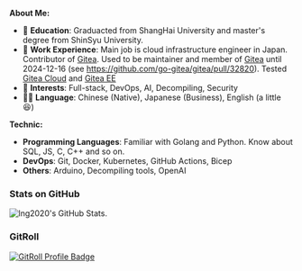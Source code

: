 **About Me:**

- 📘 **Education**: Graduacted from ShangHai University and master's degree from ShinSyu University.
- 💼 **Work Experience**: Main job is cloud infrastructure engineer in Japan. Contributor of [Gitea](https://gitea.com/). Used to be maintainer and member of [Gitea](https://gitea.com/) until 2024-12-16 (see https://github.com/go-gitea/gitea/pull/32820). Tested [Gitea Cloud](https://about.gitea.com/products/cloud/) and [Gitea EE](https://about.gitea.com/products/gitea-enterprise/)
- 🎯 **Interests**: Full-stack, DevOps, AI, Decompiling, Security
- 🏳️‍🌈 **Language**: Chinese (Native), Japanese (Business), English (a little 😆)

**Technic:**
- **Programming Languages**: Familiar with Golang and Python. Know about SQL, JS, C, C++ and so on.
- **DevOps**: Git, Docker, Kubernetes, GitHub Actions, Bicep
- **Others**: Arduino, Decompiling tools, OpenAI

### Stats on GitHub

<picture>
  <source media="(prefers-color-scheme: dark)" srcset="https://github-readme-stats-gray-eta-55.vercel.app/api?username=yp05327&show_icons=true&theme=dark&border_color=30363d">
  <img alt="lng2020's GitHub Stats." src="https://github-readme-stats-gray-eta-55.vercel.app/api?username=yp05327&show_icons=true&theme=default">
</picture>

### GitRoll
<a href="https://gitroll.io/profile/uE0mJ2m9N6CgD3wav0OLiEJwHhO83" target="_blank"><img src="https://gitroll.io/api/badges/profiles/v1/uE0mJ2m9N6CgD3wav0OLiEJwHhO83?theme=dark" alt="GitRoll Profile Badge"/></a>
